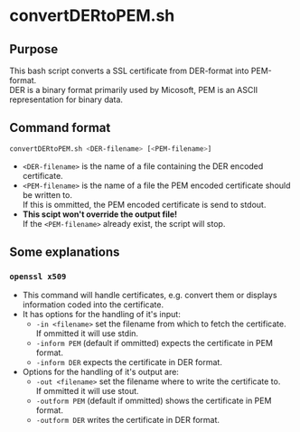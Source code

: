 # convertDERtoPEM.sh

## Purpose

This bash script converts a SSL certificate from DER-format into PEM-format.<br>
DER is a binary format primarily used by Micosoft, PEM is an ASCII representation for binary data.

## Command format

```bash
convertDERtoPEM.sh <DER-filename> [<PEM-filename>]
```

* `<DER-filename>` is the name of a file containing the DER encoded certificate.
* `<PEM-filename>` is the name of a file the PEM encoded certificate should be written to.<br>
  If this is ommitted, the PEM encoded certificate is send to stdout.
* **This scipt won't override the output file!**<br>
  If the `<PEM-filename>` already exist, the script will stop.

## Some explanations

### `openssl x509`

* This command will handle certificates, e.g. convert them or displays information coded into the certificate.
* It has options for the handling of it's input:
  * `-in <filename>` set the filename from which to fetch the certificate.<br>
    If ommitted it will use stdin.
  * `-inform PEM` (default if ommitted) expects the certificate in PEM format.
  * `-inform DER` expects the certificate in DER format.
* Options for the handling of it's output are:
  * `-out <filename>` set the filename where to write the certificate to.<br>
    If ommitted it will use stout.
  * `-outform PEM` (default if ommitted) shows the certificate in PEM format.
  * `-outform DER` writes the certificate in DER format.

